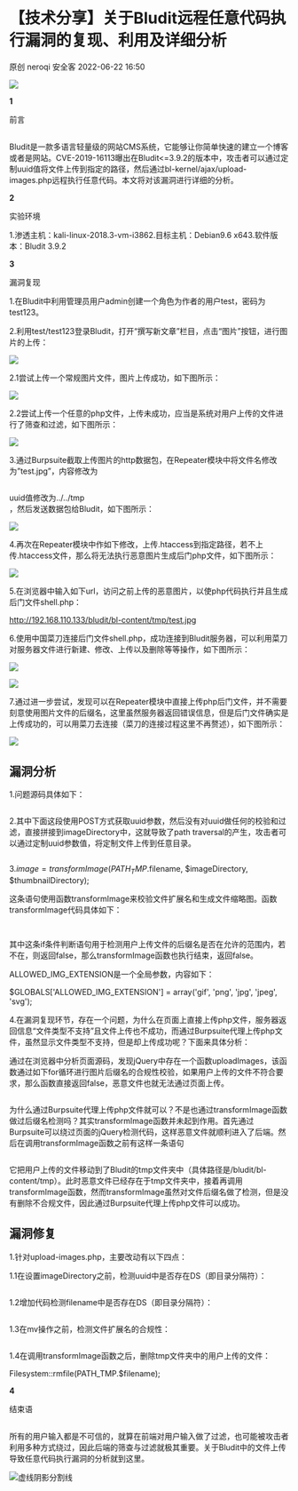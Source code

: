#  【技术分享】关于Bludit远程任意代码执行漏洞的复现、利用及详细分析   
原创 neroqi  安全客   2022-06-22 16:50  
  
![](https://mmbiz.qpic.cn/mmbiz_png/Ok4fxxCpBb5POCFDdZtI1yJNb5650xW7IHM2QK1ahibYbVHfO15U04mkPicibhUR261EoxVeVoiaVNiadByhtLI3r7A/640?wx_fmt=png "")  
  
**1**  
  
前言  
  
##   
  
Bludit是一款多语言轻量级的网站CMS系统，它能够让你简单快速的建立一个博客或者是网站。CVE-2019-16113曝出在Bludit<=3.9.2的版本中，攻击者可以通过定制uuid值将文件上传到指定的路径，然后通过bl-kernel/ajax/upload-images.php远程执行任意代码。本文将对该漏洞进行详细的分析。  
  
**2**  
  
实验环境  
  
  
1.渗透主机：kali-linux-2018.3-vm-i3862.目标主机：Debian9.6 x643.软件版本：Bludit 3.9.2  
  
**3**  
  
漏洞复现  
  
1.在Bludit中利用管理员用户admin创建一个角色为作者的用户test，密码为test123。  
  
2.利用test/test123登录Bludit，打开“撰写新文章”栏目，点击“图片”按钮，进行图片的上传：  
  
![](https://mmbiz.qpic.cn/mmbiz_png/Ok4fxxCpBb5POCFDdZtI1yJNb5650xW7h1s4k7SE38cgOYUaKexbuziceLYxwMEVqAIWcpGzp7NaoHdud9jEia5A/640?wx_fmt=png "")  
  
2.1尝试上传一个常规图片文件，图片上传成功，如下图所示：  
  
![](https://mmbiz.qpic.cn/mmbiz_png/Ok4fxxCpBb5POCFDdZtI1yJNb5650xW7ZTW67RhHbGlPknhMUB6t0O7gqdzHzj8ob4s0PZg0UDKp4Tb63ASkWA/640?wx_fmt=png "")  
  
2.2尝试上传一个任意的php文件，上传未成功，应当是系统对用户上传的文件进行了筛查和过滤，如下图所示：  
  
![](https://mmbiz.qpic.cn/mmbiz_png/Ok4fxxCpBb5POCFDdZtI1yJNb5650xW7NvNovvxhgThebQicm7RcLXmyjZicAD8KiaW39hYBxNCRTM0W3T43mBAKQ/640?wx_fmt=png "")  
  
3.通过Burpsuite截取上传图片的http数据包，在Repeater模块中将文件名修改为”test.jpg”，内容修改为  
```
```  
  
uuid值修改为../../tmp  
，然后发送数据包给Bludit，如下图所示：  
  
![](https://mmbiz.qpic.cn/mmbiz_png/Ok4fxxCpBb5POCFDdZtI1yJNb5650xW7icZRKmwx9FTJYxibCfl4wb1Hib4ytMEACiadJ0Kzx5nSp7GXl3EE7pxDvw/640?wx_fmt=png "")  
  
4.再次在Repeater模块中作如下修改，上传.htaccess到指定路径，若不上传.htaccess文件，那么将无法执行恶意图片生成后门php文件，如下图所示：  
  
![](https://mmbiz.qpic.cn/mmbiz_png/Ok4fxxCpBb5POCFDdZtI1yJNb5650xW7jn07SBrMf5YfzLsM4ZCiav4iaulJWTflxKBguiaLvEb0MicNb0ibO5DuVgw/640?wx_fmt=png "")  
  
5.在浏览器中输入如下url，访问之前上传的恶意图片，以使php代码执行并且生成后门文件shell.php：  
  
http://192.168.110.133/bludit/bl-content/tmp/test.jpg  
  
6.使用中国菜刀连接后门文件shell.php，成功连接到Bludit服务器，可以利用菜刀对服务器文件进行新建、修改、上传以及删除等等操作，如下图所示：  
  
![](https://mmbiz.qpic.cn/mmbiz_png/Ok4fxxCpBb5POCFDdZtI1yJNb5650xW7w7n5Qz9lLibWOnNESg3nbTqP8qSaPloPMTiciaJznZic4Gn4rfuVK3sZUA/640?wx_fmt=png "")  
  
![](https://mmbiz.qpic.cn/mmbiz_png/Ok4fxxCpBb5POCFDdZtI1yJNb5650xW7iaIldcdqNs8X87XkyGAenCoupC6xngkhPqSfiaGGfTVCxQzl5icKIHPGw/640?wx_fmt=png "")  
  
7.通过进一步尝试，发现可以在Repeater模块中直接上传php后门文件，并不需要刻意使用图片文件的后缀名，这里虽然服务器返回错误信息，但是后门文件确实是上传成功的，可以用菜刀去连接（菜刀的连接过程这里不再赘述），如下图所示：  
  
![](https://mmbiz.qpic.cn/mmbiz_png/Ok4fxxCpBb5POCFDdZtI1yJNb5650xW77Cn64tRbib3eV0xQR1u1Q8MjibeSf6fz4I4f5bY5UTibusGcbgLXPSQtQ/640?wx_fmt=png "")  
## 漏洞分析  
  
1.问题源码具体如下：  
```
```  
  
2.其中下面这段使用POST方式获取uuid参数，然后没有对uuid做任何的校验和过滤，直接拼接到imageDirectory中，这就导致了path traversal的产生，攻击者可以通过定制uuid参数值，将定制文件上传到任意目录。  
```
```  
  
3.$image = transformImage(PATH_TMP.$filename, $imageDirectory, $thumbnailDirectory);  
  
这条语句使用函数transformImage来校验文件扩展名和生成文件缩略图。函数transformImage代码具体如下：  
```
```  
```
```  
  
其中这条if条件判断语句用于检测用户上传文件的后缀名是否在允许的范围内，若不在，则返回false，那么transformImage函数也执行结束，返回false。  
  
ALLOWED_IMG_EXTENSION是一个全局参数，内容如下：  
  
$GLOBALS['ALLOWED_IMG_EXTENSION'] = array('gif', 'png', 'jpg', 'jpeg', 'svg');  
  
4.在漏洞复现环节，存在一个问题，为什么在页面上直接上传php文件，服务器返回信息“文件类型不支持”且文件上传也不成功，而通过Burpsuite代理上传php文件，虽然显示文件类型不支持，但是却上传成功呢？下面来具体分析：  
  
通过在浏览器中分析页面源码，发现jQuery中存在一个函数uploadImages，该函数通过如下for循环进行图片后缀名的合规性校验，如果用户上传的文件不符合要求，那么函数直接返回false，恶意文件也就无法通过页面上传。  
```
```  
  
为什么通过Burpsuite代理上传php文件就可以？不是也通过transformImage函数做过后缀名检测吗？其实transformImage函数并未起到作用。首先通过Burpsuite可以绕过页面的jQuery检测代码，这样恶意文件就顺利进入了后端。然后在调用transformImage函数之前有这样一条语句  
```
```  
  
它把用户上传的文件移动到了Bludit的tmp文件夹中（具体路径是/bludit/bl-content/tmp）。此时恶意文件已经存在于tmp文件夹中，接着再调用transformImage函数，然而transformImage虽然对文件后缀名做了检测，但是没有删除不合规文件，因此通过Burpsuite代理上传php文件可以成功。  
## 漏洞修复  
  
1.针对upload-images.php，主要改动有以下四点：  
  
1.1在设置imageDirectory之前，检测uuid中是否存在DS（即目录分隔符）：  
```
```  
  
1.2增加代码检测filename中是否存在DS（即目录分隔符）：  
```
```  
  
1.3在mv操作之前，检测文件扩展名的合规性：  
```
```  
  
1.4在调用transformImage函数之后，删除tmp文件夹中的用户上传的文件：  
  
Filesystem::rmfile(PATH_TMP.$filename);  
  
**4**  
  
结束语  
  
##   
  
所有的用户输入都是不可信的，就算在前端对用户输入做了过滤，也可能被攻击者利用多种方式绕过，因此后端的筛查与过滤就极其重要。关于Bludit中的文件上传导致任意代码执行漏洞的分析就到这里。  
  
![](https://mmbiz.qpic.cn/mmbiz_png/Ok4fxxCpBb6OLwHohYU7UjX5anusw3ZzxxUKM0Ert9iaakSvib40glppuwsWytjDfiaFx1T25gsIWL5c8c7kicamxw/640?wx_fmt=png "虚线阴影分割线")  
```
```  
